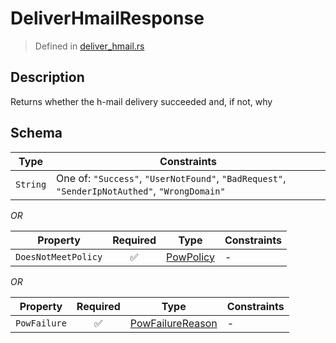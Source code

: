 # DeliverHmailResponse
> Defined in [deliver_hmail.rs](../../../../../interface/src/interface/routes/foreign/deliver_hmail.rs)

## Description
Returns whether the h-mail delivery succeeded and, if not, why

## Schema

| Type | Constraints |
| --- | --- |
| `String` | One of: `"Success"`, `"UserNotFound"`, `"BadRequest"`, `"SenderIpNotAuthed"`, `"WrongDomain"` |

*OR*

| Property | Required | Type | Constraints |
| --- | :---: | --- | --- |
| `DoesNotMeetPolicy` | ✅ | [PowPolicy](../../../pow/PowPolicy.md) |  -  |


*OR*

| Property | Required | Type | Constraints |
| --- | :---: | --- | --- |
| `PowFailure` | ✅ | [PowFailureReason](../../../pow/PowFailureReason.md) |  -  |


